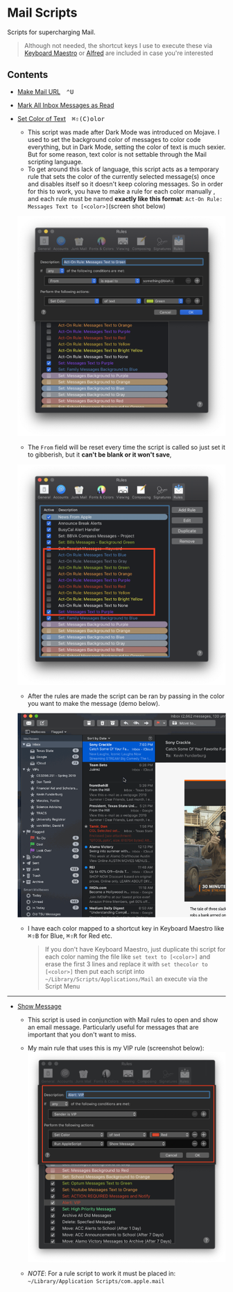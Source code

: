 # Mail Scripts

Scripts for supercharging Mail.

> Although not needed, the shortcut keys I use to execute these via [Keyboard Maestro][kmapp] or [Alfred][alfredapp] are included in case you're interested

## Contents

- [Make Mail URL][cnj3ds8l]&emsp;<kbd>⌃</kbd><kbd>U</kbd>

- [Mark All Inbox Messages as Read][dj28346f]

- [Set Color of Text][djka87dj]&emsp;<kbd>⌘</kbd><kbd>⇧</kbd><kbd>(C)olor</kbd>
    - This script was made after Dark Mode was introduced on Mojave. I used to set the background color of messages to color code everything, but in Dark Mode, setting the color of text is much sexier. But for some reason, text color is not settable through the Mail scripting language.
    - To get around this lack of language, this script acts as a temporary rule that sets the color of the currently selected message(s) once and disables itself so it doesn't keep coloring messages. So in order for this to work, you have to make a rule for each color manually , and each rule must be named **exactly like this format**: `Act-On Rule: Messages Text to [<color>]`(screen shot below)

    ![conditions](../imgs/male-rule-set-text-color-conditions.png)

    - The `From` field will be reset every time the script is called so just set it to gibberish, but it **can't be blank or it won't save**,

    ![rules](../imgs/mail-rule-set-text-color.png)

    - After the rules are made the script can be ran by passing in the color you want to make the message (demo below).

    ![demo](../imgs/mail-rule-set-text-color.gif)

    - I have each color mapped to a shortcut key in Keyboard Maestro like <kbd>⌘</kbd><kbd>⇧</kbd><kbd>B</kbd> for Blue, <kbd>⌘</kbd><kbd>⇧</kbd><kbd>R</kbd> for Red etc.
        > If you don't have Keyboard Maestro, just duplicate thi script for each color naming the file like `set text to [<color>]` and erase the first 3 lines and replace it with `set thecolor to [<color>]` then put each script into `~/Library/Scripts/Applications/Mail` an execute via the Script Menu

* * *

- [Show Message][9c348c76]
    - This script is used in conjunction with Mail rules to open and show an email
    message. Particularly useful for messages that are important that you don't
    want to miss.
    - My main rule that uses this is my VIP rule (screenshot below):
    ![viprule](../imgs/mail-rule-vip.png)

    - _NOTE_: For a rule script to work it must be placed in: `~/Library/Application Scripts/com.apple.mail`


[dj28346f]: ./Mark-All-Inbox-Messages-as-Read.applescript
[cnj3ds8l]: ./Make-Mail-URL.applescript
[djka87dj]: ./Set-Color-of-Text.applescript
[9c348c76]: ./Show-Message.applescript
[kmapp]: https://www.keyboardmaestro.com/
[alfredapp]: https://www.alfredapp.com/
